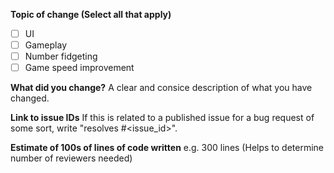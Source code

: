 **Topic of change (Select all that apply)**
- [ ] UI
- [ ] Gameplay
- [ ] Number fidgeting
- [ ] Game speed improvement

**What did you change?**
A clear and consice description of what you have changed.

**Link to issue IDs**
If this is related to a published issue for a bug request of some sort, write "resolves #<issue_id>".

**Estimate of 100s of lines of code written**
e.g. 300 lines (Helps to determine number of reviewers needed)
